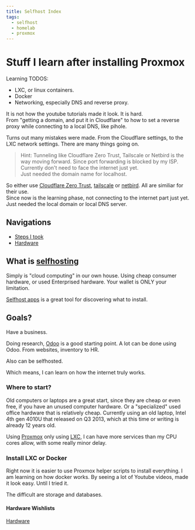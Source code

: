 ```yaml
---
title: Selfhost Index
tags:
  - selfhost
  - homelab
  - proxmox
---
```


# Stuff I learn after installing Proxmox

Learning TODOS:  
- LXC, or linux containers.  
- Docker  
- Networking, especially DNS and reverse proxy.  

It is not how the youtube tutorials made it look. It is hard.  
From "getting a domain, and put it in Cloudflare" to how to set a reverse proxy while connecting to a local DNS, like pihole.  

Turns out many mistakes were made.
From the Cloudflare settings, to the LXC network settings. There are many things going on.  
> Hint: Tunneling like Cloudflare Zero Trust, Tailscale or Netbird is the way moving forward. Since port forwarding is blocked by my ISP.
Currently don't need to face the internet just yet.  
Just needed the domain name for localhost.

So either use [Cloudflare Zero Trust](https://www.cloudflare.com/zero-trust/products/access/), [tailscale](https://tailscale.com/) or [netbird](https://netbird.io/). All are similiar for their use.  
Since now is the learning phase, not connecting to the internet part just yet.
Just needed the local domain or local DNS server.

## Navigations

- [Steps I took](./steps.md)  
- [Hardware](./hardware.md)  


## What is [selfhosting](https://www.reddit.com/r/selfhosted/)

Simply is "cloud computing" in our own house. Using cheap consumer hardware, or used Enterprised hardware. Your wallet is ONLY your limitation.

[Selfhost apps](https://selfh.st/apps/) is a great tool for discovering what to install.

## Goals?

Have a business.

Doing research, [Odoo](https://www.odoo.com/) is a good starting point.
A lot can be done using Odoo.
From websites, inventory to HR.

Also can be selfhosted.

Which means, I can learn on how the internet truly works.

### Where to start?

Old computers or laptops are a great start, since they are cheap or even free, if you have an unused computer hardware.
Or a "specialized" used office hardware that is relatively cheap.
Currently using an old laptop, Intel 4th gen 4010U that released on Q3 2013, which at this time or writing is already 12 years old.

Using [Proxmox](https://www.proxmox.com) only using [LXC](https://en.wikipedia.org/wiki/LXC), I can have more services than my CPU cores allow, with some really minor delay.

### Install LXC or Docker

Right now it is easier to use Proxmox helper scripts to install everything.
I am learning on how docker works.
By seeing a lot of Youtube videos, made it look easy. Until I tried it.

The difficult are storage and databases.


#### Hardware Wishlists

[Hardware](./hardware.md)